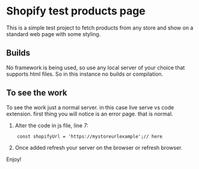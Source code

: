 # Shopify test products page

This is a simple test project to fetch products from any store and show on a standard web page with some styling.

## Builds

No framework is being used, so use any local server of your choice that supports html files. So in this instance no builds or compilation.

## To see the work

To see the work just a normal server. in this case live serve vs code extension. first thing you will notice is an error page. that is normal.

1. Alter the code in js file, line 7: 

```function fetchProductsFromShopify () {
    const shopifyUrl = 'https://mystoreurlexample';// here
```
2. Once added refresh your server on the browser or refresh browser.

Enjoy!
